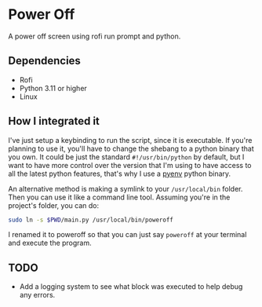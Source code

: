 # Power Off

A power off screen using rofi run prompt and python.

## Dependencies

- Rofi
- Python 3.11 or higher
- Linux

## How I integrated it

I've just setup a keybinding to run the script, since it is executable. If
you're planning to use it, you'll have to change the shebang to a python binary
that you own. It could be just the standard `#!/usr/bin/python` by default, but
I want to have more control over the version that I'm using to have access to
all the latest python features, that's why I use a
[pyenv](https://github.com/pyenv/pyenv) python binary.

An alternative method is making a symlink to your `/usr/local/bin` folder. Then
you can use it like a command line tool. Assuming you're in the project's
folder, you can do:

```bash
sudo ln -s $PWD/main.py /usr/local/bin/poweroff
```

I renamed it to poweroff so that you can just say `poweroff` at your terminal
and execute the program.

## TODO

- Add a logging system to see what block was executed to help debug any errors.
